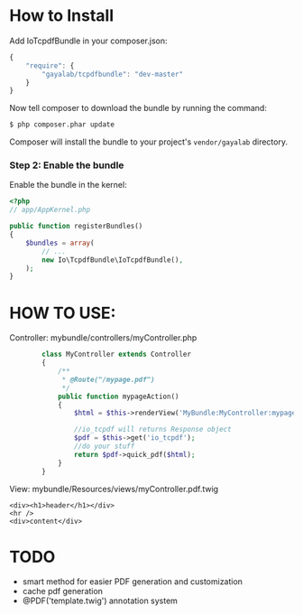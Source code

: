 How to Install
==============

Add IoTcpdfBundle in your composer.json:

```js
{
    "require": {
        "gayalab/tcpdfbundle": "dev-master"
    }
}
```

Now tell composer to download the bundle by running the command:

``` bash
$ php composer.phar update
```

Composer will install the bundle to your project's `vendor/gayalab` directory.

### Step 2: Enable the bundle

Enable the bundle in the kernel:

``` php
<?php
// app/AppKernel.php

public function registerBundles()
{
    $bundles = array(
        // ...
        new Io\TcpdfBundle\IoTcpdfBundle(),
    );
}
```


HOW TO USE:
==============
Controller: mybundle/controllers/myController.php
``` php
        class MyController extends Controller
        {
            /**
             * @Route("/mypage.pdf")
             */
            public function mypageAction()
            {
                $html = $this->renderView('MyBundle:MyController:mypage.pdf.twig', array());

                //io_tcpdf will returns Response object
                $pdf = $this->get('io_tcpdf');
                //do your stuff
                return $pdf->quick_pdf($html);
            }
        }
```

View: mybundle/Resources/views/myController.pdf.twig
``` twig
<div><h1>header</h1></div>
<hr />
<div>content</div>
```

TODO
============

 * smart method for easier PDF generation and customization
 * cache pdf generation
 * @PDF('template.twig') annotation system